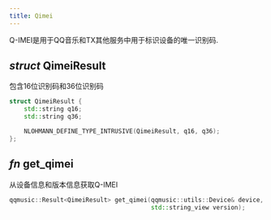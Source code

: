 ```yaml
---
title: Qimei
---
```


Q-IMEI是用于QQ音乐和TX其他服务中用于标识设备的唯一识别码.

## ***struct*** QimeiResult

包含16位识别码和36位识别码

```cpp
struct QimeiResult {
    std::string q16;
    std::string q36;

    NLOHMANN_DEFINE_TYPE_INTRUSIVE(QimeiResult, q16, q36);
};
```

## ***fn*** get_qimei

从设备信息和版本信息获取Q-IMEI

```cpp
qqmusic::Result<QimeiResult> get_qimei(qqmusic::utils::Device& device,
                                       std::string_view version);
```
